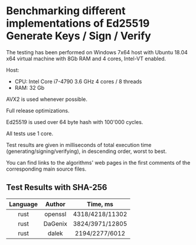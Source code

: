 # Benchmarking different implementations of Ed25519 Generate Keys / Sign / Verify

The testing has been performed on Windows 7x64 host with Ubuntu 18.04 x64 virtual machine with 8Gb RAM and 4 cores, Intel-VT enabled.

Host:
- CPU: Intel Core i7-4790 3.6 GHz 4 cores / 8 threads
- RAM: 32 Gb

AVX2 is used whenever possible.

Full release optimizations.

Ed25519 is used over 64 byte hash with 100'000 cycles.

All tests use 1 core.

Test results are given in milliseconds of total execution time (generating/signing/verifying), in descending order, worst to best.

You can find links to the algorithms' web pages in the first comments of the corresponding main source files.

## Test Results with SHA-256

| Language | Author  | Time, ms  |
|:-------:|:---------:|:---------:|
|  rust  | openssl   | 4318/4218/11302 |
|  rust  | DaGenix   | 3824/3971/12805 |
|  rust  | dalek   | 2194/2277/6012 |
